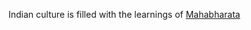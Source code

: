Indian culture is filled with the learnings of [Mahabharata](https://www.hotstar.com/tv/mahabharat/s-28)
